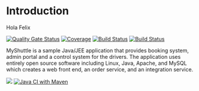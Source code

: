 # Introduction
Hola Felix

[![Quality Gate Status](https://sonarcloud.io/api/project_badges/measure?project=karlosarr_MyShuttle&metric=alert_status)](https://sonarcloud.io/dashboard?id=karlosarr_MyShuttle)
[![Coverage](https://sonarcloud.io/api/project_badges/measure?project=karlosarr_MyShuttle&metric=coverage)](https://sonarcloud.io/dashboard?id=karlosarr_MyShuttle)
[![Build Status](https://travis-ci.com/karlosarr/MyShuttle.svg?branch=master)](https://travis-ci.com/karlosarr/MyShuttle)
[![Build Status](https://dev.azure.com/karlosarr/MyShuttle/_apis/build/status/karlosarr.MyShuttle?branchName=master)](https://dev.azure.com/karlosarr/MyShuttle/_build/latest?definitionId=9&branchName=master)

MyShuttle is a sample Java/JEE application that provides booking system, admin portal and a control system for the drivers. The application uses entirely open source software including Linux, Java, Apache, and MySQL which creates a web front end, an order service, and an integration service.

![](https://vstsdemodata.visualstudio.com/aa2f337f-2dbf-4700-88e5-bf4f57f49cc6/_api/_versioncontrol/itemContent?repositoryId=14c9c1ce-2de9-4198-a252-3caca0305407&path=%2F1.png&version=GBmaster&contentOnly=true&__v=5)
[![Java CI with Maven](https://github.com/karlosarr/MyShuttle/actions/workflows/maven.yml/badge.svg)](https://github.com/karlosarr/MyShuttle/actions/workflows/maven.yml)

